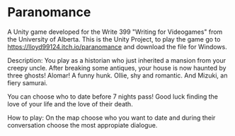 # Paranomance
A Unity game developed for the Write 399 "Writing for Videogames" from the University of Alberta.
This is the Unity Project, to play the game go to https://lloyd99124.itch.io/paranomance and download the file for Windows.

Description:
You play as a historian who just inherited a mansion from your creepy uncle. After breaking some antiques, your house is now haunted by three ghosts!
Alomar! A funny hunk. Ollie, shy and romantic. And Mizuki, an fiery samurai.

You can choose who to date before 7 nights pass!
Good luck finding the love of your life and the love of their death.

How to play:
On the map choose who you want to date and during their conversation choose the most appropiate dialogue.
